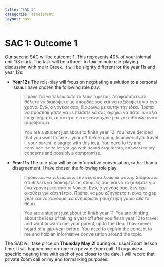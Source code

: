 ```yaml
---
title: "SAC 2"
categories: assessment
layout: post
---
```


# SAC 1: Outcome 1

Our second SAC will be outcome 1. This represents 40% of your internal unit 1/3
mark. The task will be a three- to four-minute role-playing discussion with me
in Greek. It will be slightly different for the year 11s and year 12s:

- **Year 12s** The role-play will focus on negotiating a solution to a personal
  issue. I have chosen the following role play: 
  
  > Πρόκειται να τελειώσετε το λύκειο φέτος. Aποφασίσατε ότι θέλετε να διακόψετε
  > τις σπουδές σας και να ταξιδέψετε για ένα χρόνο. Εγώ, ο γονέας σας, διαφωνώ
  > με αυτήν την ιδέα. Πρέπει να προσπαθήσετε να με πείσετε να σας αφήσω να πάτε
  > με καλά επιχειρήματα, απαντήσεις στις ανησυχίες μου και πιθανώς έναν
  > συμβιβασμό.

  
  > You are a student just about to finish year 12. You have decided that you
  > want to take a year off before going to university to travel. I, your
  > parent, disagree with this idea. You need to try and convince me to let you
  > go with sound arguments, answers to my concerns and possibly a compromise.

- **Year 11s** The role-play will be an informative conversation, rather than a
  disagreement. I have chosen the following role play:

  > Πρόκειται να τελειώσετε την δευτέρα λυκείου φέτος. Σκέφτεστε ότι θέλετε να
  > διακόψετε τις σπουδές σας και να ταξιδέψετε για ένα χρόνο μετά από το
  > λύκειο. Εγώ, ο γονέας σας, δεν έχω ακούσει για κάτι τέτοιο. Πρέπει να μου
  > εξηγήσετε τι είναι το gap year και να κάνουμε μία ενημερωτική συζήτηση γύρω
  > από το θέμα.

  
  > You are a student just about to finish year 11. You are thinking about the
  > idea of taking a year off after you finish year 12 to travel and want to
  > warm me, your parent, up to the idea. I have never heard of a gap-year
  > before. You need to explain the concept to me and hold an informative
  > conversation around the topic.

The SAC will take place on **Thursday May 21** during our usual Zoom lesson time. It
will happen one-on-one in a private Zoom call. I'll organise a specific meeting
time with each of you closer to the date. I will record that private Zoom call
on my end for marking purposes.

